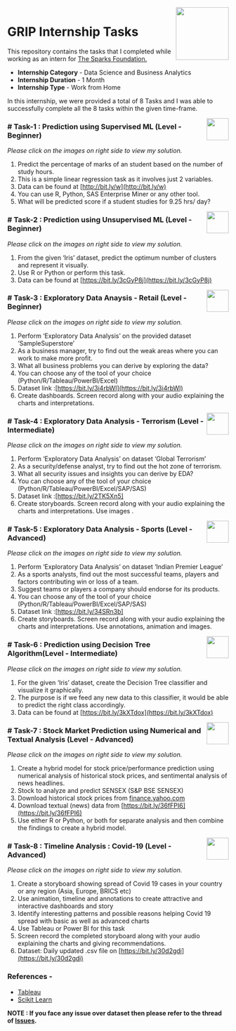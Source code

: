 <img align = right height = 120 width = 120 src = https://www.thesparksfoundationsingapore.org/images/logo_small.png>

#  GRIP Internship Tasks


This repository contains the tasks that I completed while working as an intern for [The Sparks Foundation.](https://www.thesparksfoundationsingapore.org/)
- **Internship Category** - Data Science and Business Analytics
- **Internship Duration** - 1 Month 
- **Internship Type** - Work from Home

In this internship, we were provided a total of 8 Tasks and I was able to successfully complete all the 8 tasks within the given time-frame.

[<img align = right height = 50 width = 50 src = https://cdn4.iconfinder.com/data/icons/project-management-4-2/65/161-512.png>](https://github.com/imdsatyam/GRIP-Internship-Tasks/blob/main/Task-1%20Prediction%20Using%20Supervised%20ML/Task-1%20Prediction%20Using%20Supervised%20ML.ipynb)

### # Task-1 : Prediction using Supervised ML (Level - Beginner)
_Please click on the images on right side to view my solution._

1. Predict the percentage of marks of an student based on the number of study hours.
1. This is a simple linear regression task as it involves just 2 variables.
1. Data can be found at [http://bit.ly/w](http://bit.ly/w)
1. You can use R, Python, SAS Enterprise Miner or any other tool.
1. What will be predicted score if a student studies for 9.25 hrs/ day?

[<img align = right height = 50 width = 50 src = https://cdn4.iconfinder.com/data/icons/project-management-4-2/65/161-512.png>](https://github.com/imdsatyam/GRIP-Internship-Tasks/blob/main/Task-2%20Prediction%20using%20Unsupervised%20ML/Task-2%20Prediction%20using%20Unsupervised%20ML.ipynb)

### # Task-2 : Prediction using Unsupervised ML (Level - Beginner)
_Please click on the images on right side to view my solution._

1. From the given ‘Iris’ dataset, predict the optimum number of clusters and represent it visually.
1. Use R or Python or perform this task.
1. Data can be found at [https://bit.ly/3cGyP8j](https://bit.ly/3cGyP8j)

[<img align = right height = 50 width = 50 src = https://cdn4.iconfinder.com/data/icons/project-management-4-2/65/161-512.png>](https://github.com/imdsatyam/GRIP-Internship-Tasks/blob/main/Task-3%20Exploratory%20Data%20Analysis%20-%20Retail/Task-3%20Exploratory%20Data%20Analysis%20-%20Retail.ipynb)

### # Task-3 : Exploratory Data Anaysis - Retail (Level - Beginner)
_Please click on the images on right side to view my solution._

1. Perform ‘Exploratory Data Analysis’ on the provided dataset ‘SampleSuperstore’
1. As a business manager, try to find out the weak areas where you can work to make more profit.
1. What all business problems you can derive by exploring the data?
1. You can choose any of the tool of your choice (Python/R/Tableau/PowerBI/Excel)
1. Dataset link :[https://bit.ly/3i4rbWl](https://bit.ly/3i4rbWl)
1. Create dashboards. Screen record along with your audio explaining the charts and interpretations.

[<img align = right height = 50 width = 50 src = https://cdn4.iconfinder.com/data/icons/project-management-4-2/65/161-512.png>](https://github.com/imdsatyam/GRIP-Internship-Tasks/blob/main/Task-4%20Exploratory%20Data%20Analysis%20-%20Terrorism/Task-4%20Exploratory%20Data%20Analysis%20-%20Terrorism.ipynb)

### # Task-4 : Exploratory Data Analysis - Terrorism (Level - Intermediate)
_Please click on the images on right side to view my solution._

1. Perform ‘Exploratory Data Analysis’ on dataset ‘Global Terrorism’ 
1. As a security/defense analyst, try to find out the hot zone of terrorism. 
1. What all security issues and insights you can derive by EDA?
1. You can choose any of the tool of your choice (Python/R/Tableau/PowerBI/Excel/SAP/SAS)
1. Dataset link :[https://bit.ly/2TK5Xn5]
1. Create storyboards. Screen record along with your audio explaining the charts and interpretations. Use images .

[<img align = right height = 50 width = 50 src = https://cdn4.iconfinder.com/data/icons/project-management-4-2/65/161-512.png>](https://github.com/imdsatyam/GRIP-Internship-Tasks/blob/main/Task-5%20Exploratory%20Data%20Analysis%20-%20Sports/Task-5%20Exploratory%20Data%20Analysis%20-%20Sports.ipynb)

### # Task-5 : Exploratory Data Analysis - Sports (Level - Advanced)
_Please click on the images on right side to view my solution._

1. Perform ‘Exploratory Data Analysis’ on dataset ‘Indian Premier League’ 
1. As a sports analysts, find out the most successful teams, players and factors contributing win or loss of a team.
1. Suggest teams or players a company should endorse for its products. 
1. You can choose any of the tool of your choice (Python/R/Tableau/PowerBI/Excel/SAP/SAS)
1. Dataset link :[https://bit.ly/34SRn3b]
1. Create storyboards. Screen record along with your audio explaining the charts and interpretations. Use annotations, animation and images.

[<img align = right height = 50 width = 50 src = https://cdn4.iconfinder.com/data/icons/project-management-4-2/65/161-512.png>](https://github.com/imdsatyam/GRIP-Internship-Tasks/blob/main/Task-6%20Prediction%20using%20Decision%20Tree%20Algorithm/Task-6%20Prediction%20using%20Decision%20Tree%20Algorithm.ipynb)

### # Task-6 : Prediction using Decision Tree Algorithm(Level - Intermediate)
_Please click on the images on right side to view my solution._

1. For the given ‘Iris’ dataset, create the Decision Tree classifier and visualize it graphically.
1. The purpose is if we feed any new data to this classifier, it would be able to predict the right class accordingly.
1. Data can be found at [https://bit.ly/3kXTdox](https://bit.ly/3kXTdox)

[<img align = right height = 50 width = 50 src = https://cdn4.iconfinder.com/data/icons/project-management-4-2/65/161-512.png>](https://github.com/imdsatyam/GRIP-Internship-Tasks/blob/main/Task-7%20Stock%20Market%20Prediction%20using%20Numerical%20and%20Textual%20Analysis/Task-7%20Stock%20Market%20Prediction%20using%20Numerical%20and%20Textual%20Analysis.ipynb)

### # Task-7 : Stock Market Prediction using Numerical and Textual Analysis (Level - Advanced)
_Please click on the images on right side to view my solution._

1. Create a hybrid model for stock price/performance prediction using numerical analysis of historical stock prices, and sentimental analysis of news headlines.
1. Stock to analyze and predict SENSEX (S&P BSE SENSEX)
1. Download historical stock prices from [finance.yahoo.com](https://finance.yahoo.com/?guccounter=1)
1. Download textual (news) data from [https://bit.ly/36fFPI6](https://bit.ly/36fFPI6)
1. Use either R or Python, or both for separate analysis and then combine the findings to create a hybrid model.

[<img align = right height = 50 width = 50 src = https://cdn4.iconfinder.com/data/icons/project-management-4-2/65/161-512.png>](https://github.com/imdsatyam/GRIP-Internship-Tasks/blob/main/Task-8%20Timeline%20Analysis%20-%20Covid-19/Task-8%20Timeline%20Analysis%20-%20Covid-19.ipynb)

### # Task-8 : Timeline Analysis : Covid-19 (Level - Advanced)
_Please click on the images on right side to view my solution._

1. Create a storyboard showing spread of Covid 19 cases in your country or any region (Asia, Europe, BRICS etc)
1. Use animation, timeline and annotations to create attractive and interactive dashboards and story
1. Identify interesting patterns and possible reasons helping Covid 19 spread with basic as well as advanced charts
1. Use Tableau or Power BI for this task
1. Screen record the completed storyboard along with your audio explaining the charts and giving recommendations.
1. Dataset: Daily updated .csv file on [https://bit.ly/30d2gdi](https://bit.ly/30d2gdi)

 ### References -
 - [Tableau](https://help.tableau.com/v2018.3/offline/en-us/tableau_desktop.pdf) 
 - [Scikit Learn](https://scikit-learn.org/stable/)


**NOTE : If you face any issue over dataset then please refer to the thread of [Issues](https://github.com/imdsatyam/GRIP-Internship-Tasks/issues).**
